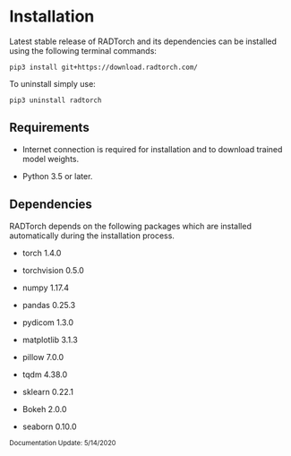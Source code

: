 # Installation

Latest stable release of RADTorch and its dependencies can be installed using the following terminal commands:

```
pip3 install git+https://download.radtorch.com/

```

To uninstall simply use:

```
pip3 uninstall radtorch
```


## Requirements

- Internet connection is required for installation and to download trained model weights.

- Python 3.5 or later.

## Dependencies

RADTorch depends on the following packages which are installed automatically during the installation process.

- torch  1.4.0

- torchvision  0.5.0

- numpy  1.17.4

- pandas  0.25.3

- pydicom  1.3.0

- matplotlib  3.1.3

- pillow  7.0.0

- tqdm  4.38.0

- sklearn  0.22.1

- Bokeh 2.0.0

- seaborn 0.10.0      


<small> Documentation Update: 5/14/2020 </small>
